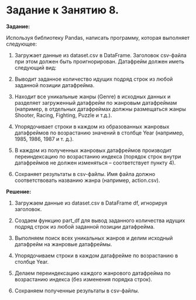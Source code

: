 # Задание к Занятию 8.

**Задание:**

Используя библиотеку Pandas, написать программу, которая выполняет следующее:

1. Загружает данные из dataset.csv в DataFrame. Заголовок csv-файла при этом должен быть проигнорирован. Датафрейм должен иметь следующий вид:

2. Выводит заданное количество идущих подряд строк из любой заданной позиции датафрейма.

3. Находит все уникальные жанры (Genre) в исходных данных и разделяет загруженный датафрейм по жанровым датафреймам (например, в отдельных датафреймах должны размещаться жанры Shooter, Racing, Fighting, Puzzle и т.д.).

4. Упорядочивает строки в каждом из образованных жанровых датафреймов по возрастанию значений в столбце Year (например, 1985, 1986, 1987 и т. д.).

5. В каждом из полученных жанровых датафреймов производит переиндексацию по возрастанию индекса (порядок строк внутри датафреймов не должен изменяться – соответствует пункту 4).

6. Сохраняет результаты в csv-файлы. Имя файла должно соответствовать названию жанра (например, action.csv).



**Решение:**

1. Загружаем данные из dataset.csv в DataFrame df, игнорируя заголовок.

2. Создаем функцию part_df для вывод заданного количества идущих подряд строк из любой заданной позиции датафрейма.

3. Выполняем поиск всех уникальных жанров и делим исходный датафрейм на жанровые датафреймы.

4. Упорядочиваем строки в каждом датафрейме по возрастанию в столбце Year.

5. Делаем переиндексацию каждого жанрового датафрейма по возрастанию индекса (без изменения порядка строк).

6. Сохраняем полученные результаты в csv-файлы.
